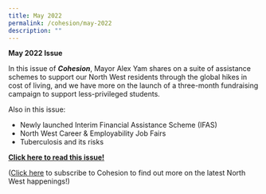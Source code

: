 ```yaml
---
title: May 2022
permalink: /cohesion/may-2022
description: ""
---
```

**May 2022 Issue** 

In this issue of **_Cohesion_**, Mayor Alex Yam shares on a suite of assistance schemes to support our North West residents through the global hikes in cost of living, and we have more on the launch of a three-month fundraising campaign to support less-privileged students.

Also in this issue:

*   Newly launched Interim Financial Assistance Scheme (IFAS)
*   North West Career & Employability Job Fairs
*   Tuberculosis and its risks

[**Click here to read this issue!**](https://www.cdc.gov.sg/northwest/e-cohesion/may-2022/cohesion-main.html)

([Click here](https://www.cdc.gov.sg/northwest/contact-us/subscribe-to-e-cohesion) to subscribe to Cohesion to find out more on the latest North West happenings!)